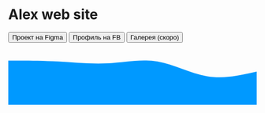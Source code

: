 # Alex web site


<button name="button" onclick="https://www.figma.com/file/Pus7R6uHgvp7okZudqInDl/Photo-WEB?node-id=0%3A1">Проект на Figma</button>
<button name="button" onclick="https://facebook.com/">Профиль на FB</button>
<button name="button" onclick="alert(В разработке!);">Галерея (скоро)</button>

<svg xmlns="http://www.w3.org/2000/svg" viewBox="0 0 1440 320">
  <path fill="#0099ff" fill-opacity="1" d="M0,64L48,64C96,64,192,64,288,69.3C384,75,480,85,576,80C672,75,768,53,864,69.3C960,85,1056,139,1152,154.7C1248,171,1344,149,1392,138.7L1440,128L1440,320L1392,320C1344,320,1248,320,1152,320C1056,320,960,320,864,320C768,320,672,320,576,320C480,320,384,320,288,320C192,320,96,320,48,320L0,320Z"></path>
</svg>

